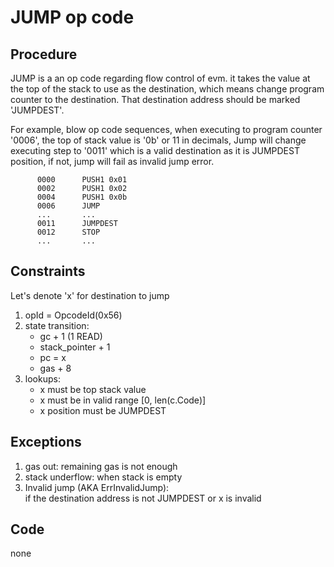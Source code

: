 # JUMP op code
## Procedure
   JUMP is a an op code regarding flow control of evm. it takes the value at the top of the stack to use as the destination, which means change program counter to the destination.  That destination address should be marked 'JUMPDEST'.

   For example,  blow op code sequences, when executing to program counter '0006', the top of stack value is '0b' or 11 in decimals, Jump will change executing step to '0011' which is a valid destination as it is JUMPDEST position, if not, jump will fail as invalid jump error.

```
      0000      PUSH1 0x01 
      0002      PUSH1 0x02
      0004      PUSH1 0x0b 
      0006      JUMP 
      ...       ...   
      0011      JUMPDEST  
      0012      STOP  
      ...       ...
```

## Constraints
Let's denote 'x' for destination to jump
   1. opId = OpcodeId(0x56)
   2. state transition:  
      - gc + 1 (1 READ)
      - stack_pointer + 1 
      - pc = x
      - gas + 8  
   3. lookups:    
       - x must be top stack value
       - x must be in valid range [0, len(c.Code)] 
       - x position must be JUMPDEST

## Exceptions
   1. gas out:   remaining gas is not enough
   2. stack underflow:  when stack is empty
   3. Invalid jump (AKA ErrInvalidJump):  
   if the destination address is not JUMPDEST or x is invalid
 
## Code  
   none